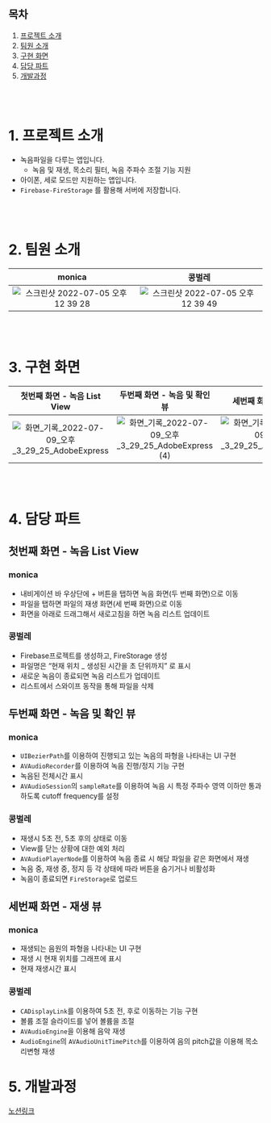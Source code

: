 ## 목차
1. [프로젝트 소개](https://github.com/Kim-Junhwan/ios-wanted-VoiceRecorder/edit/main/README.md#%ED%94%84%EB%A1%9C%EC%A0%9D%ED%8A%B8-%EC%86%8C%EA%B0%9C)
2. [팀원 소개](https://github.com/Kim-Junhwan/ios-wanted-VoiceRecorder/edit/main/README.md#%ED%8C%80%EC%9B%90-%EC%86%8C%EA%B0%9C)
3. [구현 화면](https://github.com/Kim-Junhwan/ios-wanted-VoiceRecorder/edit/main/README.md#%EA%B5%AC%ED%98%84-%ED%99%94%EB%A9%B4)
4. [담당 파트](https://github.com/Kim-Junhwan/ios-wanted-VoiceRecorder/edit/main/README.md#%EB%8B%B4%EB%8B%B9-%ED%8C%8C%ED%8A%B8)
5. [개발과정](https://github.com/Kim-Junhwan/ios-wanted-VoiceRecorder/edit/main/README.md#%EB%8B%B4%EB%8B%B9-%ED%8C%8C%ED%8A%B8)


</br></br>
# 1. 프로젝트 소개
- 녹음파일을 다루는 앱입니다.
    - 녹음 및 재생, 목소리 필터, 녹음 주파수 조절 기능 지원
- 아이폰, 세로 모드만 지원하는 앱입니다.
- `Firebase-FireStorage` 를 활용해 서버에 저장합니다.

</br></br>
# 2. 팀원 소개

| monica | 콩벌레 |
|:---:|:---:|
|![스크린샷 2022-07-05 오후 12 39 28](https://user-images.githubusercontent.com/66169740/177245353-2c07bcd1-ffee-4d2d-923b-f1867aba606d.png)|![스크린샷 2022-07-05 오후 12 39 49](https://user-images.githubusercontent.com/66169740/177245382-ce7471c7-0401-4eb9-97de-1b59bef22d7f.png)|


</br></br>
# 3. 구현 화면

| 첫번째 화면 - 녹음 List View| 두번째 화면 - 녹음 및 확인 뷰 | 세번째 화면 - 재생 뷰 |
|:---:|:---:|:---:|
|![화면_기록_2022-07-09_오후_3_29_25_AdobeExpress](https://user-images.githubusercontent.com/66169740/178095558-90b06648-8589-4dfb-81c5-30dd7df14c61.gif)|![화면_기록_2022-07-09_오후_3_29_25_AdobeExpress (4)](https://user-images.githubusercontent.com/66169740/178095665-01baadd9-7a9d-4675-854b-dce30baf8b0f.gif)|![화면_기록_2022-07-09_오후_3_29_25_AdobeExpress (3)](https://user-images.githubusercontent.com/66169740/178095703-35212a18-6d47-4806-874e-1275ce6d3dd7.gif)|


</br></br>
# 4. 담당 파트
## 첫번째 화면 - 녹음 List View
### monica
- 내비게이션 바 우상단에 + 버튼을 탭하면 녹음 화면(두 번째 화면)으로 이동
- 파일을 탭하면 파일의 재생 화면(세 번째 화면)으로 이동
- 화면을 아래로 드래그해서 새로고침을 하면 녹음 리스트 업데이트
### 콩벌레
- Firebase프로젝트를 생성하고, FireStorage 생성
- 파일명은 “현재 위치 _ 생성된 시간을 초 단위까지” 로 표시
- 새로운 녹음이 종료되면 녹음 리스트가 업데이트
- 리스트에서 스와이프 동작을 통해 파일을 삭제
## 두번째 화면 - 녹음 및 확인 뷰
### monica
- `UIBezierPath`를 이용하여 진행되고 있는 녹음의 파형을 나타내는 UI 구현
- `AVAudioRecorder`를 이용하여 녹음 진행/정지 기능 구현
- 녹음된 전체시간 표시
- `AVAudioSession`의 `sampleRate`를 이용하여 녹음 시 특정 주파수 영역 이하만 통과하도록 cutoff frequency를 설정
### 콩벌레
- 재생시 5초 전, 5초 후의 상태로 이동
- View를 닫는 상황에 대한 예외 처리
- `AVAudioPlayerNode`를 이용하여 녹음 종료 시 해당 파일을 같은 화면에서 재생
- 녹음 중, 재생 중, 정지 등 각 상태에 따라 버튼을 숨기거나 비활성화
- 녹음이 종료되면 `FireStorage`로 업로드
## 세번째 화면 - 재생 뷰
### monica
- 재생되는 음원의 파형을 나타내는 UI 구현
- 재생 시 현재 위치를 그래프에 표시
- 현재 재생시간 표시
### 콩벌레
- `CADisplayLink`를 이용하여 5초 전, 후로 이동하는 기능 구현
- 볼륨 조절 슬라이드를 넣어 볼륨을 조절
- `AVAudioEngine`을 이용해 음악 재생
- `AudioEngine`의 `AVAudioUnitTimePitch`를 이용하여 음의 pitch값을 이용해 목소리변형 재생

# 5. 개발과정
[노션링크](https://broken-redcurrant-2ce.notion.site/dc233bcf874c4ab191fe50244a0bacad)
